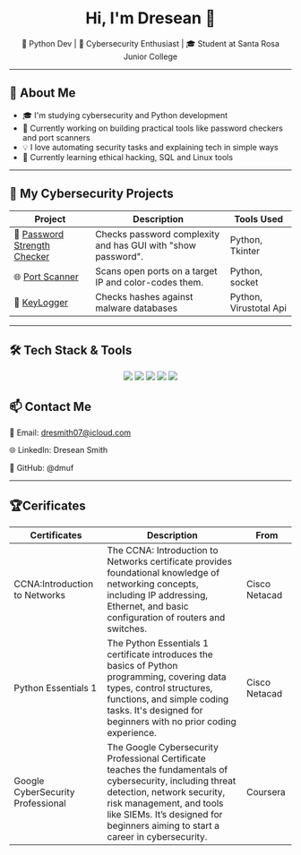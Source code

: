 <h1 align="center">Hi, I'm Dresean 👋</h1>
<p align="center">
  🐍 Python Dev | 🔐 Cybersecurity Enthusiast | 🎓 Student at Santa Rosa Junior College
</p>

---

## 🧠 About Me

- 🎓 I'm studying cybersecurity and Python development
- 🔭 Currently working on building practical tools like password checkers and port scanners
- 💡 I love automating security tasks and explaining tech in simple ways
- 🌱 Currently learning ethical hacking, SQL and Linux tools

---

## 💼 My Cybersecurity Projects

| Project | Description | Tools Used |
|--------|-------------|------------|
| 🔐 [Password Strength Checker](https://github.com/dmuf/Password-Strength-Checker) | Checks password complexity and has GUI with "show password". | Python, Tkinter |
| 🌐 [Port Scanner](https://github.com/dmuf/Port-Scanner) | Scans open ports on a target IP and color-codes them. | Python, socket |
| 🧠 [KeyLogger](https://github.com/dmuf/KeyLogger) | Checks hashes against malware databases | Python, Virustotal Api |

---

## 🛠️ Tech Stack & Tools

<p align="center">
  <img src="https://img.shields.io/badge/Python-3670A0?style=for-the-badge&logo=python&logoColor=white"/>
  <img src="https://img.shields.io/badge/Linux-FCC624?style=for-the-badge&logo=linux&logoColor=black"/>
  <img src="https://img.shields.io/badge/GitHub-181717?style=for-the-badge&logo=github&logoColor=white"/>
  <img src="https://img.shields.io/badge/Nmap-000000?style=for-the-badge&logo=nmap&logoColor=white"/>
  <img src="https://img.shields.io/badge/Wireshark-1679A7?style=for-the-badge&logo=wireshark&logoColor=white"/>
</p>

## 📫 Contact Me
📧 Email: dresmith07@icloud.com

🌐 LinkedIn: Dresean Smith

🐙 GitHub: @dmuf

---

## 🏆Cerificates
| Certificates| Description | From |
|--------|-------------|------------|
|  CCNA:Introduction to Networks |The CCNA: Introduction to Networks certificate provides foundational knowledge of networking concepts, including IP addressing, Ethernet, and basic configuration of routers and switches. |Cisco Netacad |
|  Python Essentials 1 | The Python Essentials 1 certificate introduces the basics of Python programming, covering data types, control structures, functions, and simple coding tasks. It's designed for beginners with no prior coding experience.|Cisco Netacad |
| Google CyberSecurity Professional |The Google Cybersecurity Professional Certificate teaches the fundamentals of cybersecurity, including threat detection, network security, risk management, and tools like SIEMs. It’s designed for beginners aiming to start a career in cybersecurity. | Coursera |


